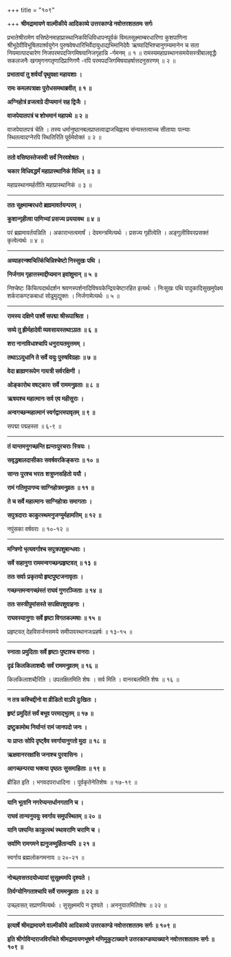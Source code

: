 +++
title = "१०९"

+++
**श्रीमद्रामायणे वाल्मीकीये आदिकाव्ये उत्तरकाण्डे नवोत्तरशततमः सर्गः**

प्रभातेश्रीरामेण वसिष्ठेनमाहाप्रास्थानिकविधिविधापनपूर्वकं विमलसूक्ष्माम्बरधारिणा कुशपाणिना श्रीभूदेवीविभूषितपार्श्वयुगेन पुरुषवेषधारिभिर्वेदायुधाद्यभिमानिदेवैः ऋष्यादिभिश्चानुगम्यमानेन च सता नियमात्पादचारेण निजपरमपदजिगमिषयानिजगृहान्नि -र्गमनम् ॥ १ ॥ रामस्यमहाप्रस्थानसमयेसस्त्रीबालवृद्धैः सकलजनैः खगमृगनगतृणादिप्राणिगणै -रपि परमपदजिगमिषयाहर्षात्तदनुसरणम् ॥ २ ॥

**प्रभातायां तु शर्वर्यां पृथुवक्षा महायशाः ।**

**रामः कमलपत्राक्षः पुरोधसमथाब्रवीत् ॥ १ ॥**

**अग्निहोत्रं व्रजत्वग्रे दीप्यमानं सह द्विजैः ।**

**वाजपेयातपत्रं च शोभमानं महापथे ॥ २ ॥**

वाजपेयातपत्रं चेति । तस्य धर्मानुष्ठानबलप्राप्तत्वाद्राजचिह्नस्य संन्यस्तत्वाच्च सीतायाः पत्न्याः स्थितत्वादग्नेरपि स्थितिरिति पूर्वमेवोक्तं ॥ २ ॥

****

**ततो वसिष्ठस्तेजस्वी सर्वं निरवशेषतः ।**

**चकार विधिवद्धर्मं महाप्रास्थानिकं विधिम् ॥ ३ ॥**

महाप्रस्थानमर्हतीति महाप्रास्थानिकं ॥ ३ ॥

****

**ततः सूक्ष्माम्बरधरो ब्रह्ममावर्तयन्परम् ।**

**कुशान्गृहीत्वा पाणिभ्यां प्रसज्य प्रययावथ ॥ ४ ॥**

परं ब्रह्ममावर्तयन्निति । अकारान्तत्वमार्षं । देवमन्त्रमित्यर्थः । प्रसज्य गृहीत्वेति । अङ्गुलीविवरप्रसक्तं कृत्वेत्यर्थः ॥ ४ ॥

****

**अव्याहरन्क्वचित्किंचिन्निश्चेष्टो निस्सुखः पथि ।**

**निर्जगाम गृहात्तस्माद्दीप्यमान इवांशुमान् ॥ ५ ॥**

निश्चेष्टः किंचित्पदार्थदर्शन श्रवणस्पर्शनादिविषयकेन्द्रियचेष्टारहित इत्यर्थः । निःसुखः पथि पादुकादिसुखमुपेक्ष्य शर्कराकण्टकबाधां सोढुमुद्युक्तः । निर्जगामेत्यर्थः ॥ ५ ॥

****

**रामस्य दक्षिणे पार्श्वे सपद्मा श्रीरूपाश्रिता ।**

**सव्ये तु ह्रीर्महादेवी व्यवसायस्तथाऽग्रतः ॥ ६ ॥**

**शरा नानाविधाश्चापि धनुरायतमुत्तमम् ।**

**तथाऽऽयुधानि ते सर्वे ययुः पुरुषविग्रहाः ॥ ७ ॥**

**वेदा ब्राह्मणरूपेण गायत्री सर्वरक्षिणी ।**

**ओङ्कारोथ वषट्कारः सर्वे राममनुव्रताः ॥ ८ ॥**

**ऋषयश्च महात्मानः सर्व एव महीसुराः ।**

**अन्वगच्छन्महात्मानं स्वर्गद्वारमपावृतम् ॥ ९ ॥**

सपद्मा पद्महस्ता ॥ ६-९ ॥

****

**तं यान्तमनुगच्छन्ति ह्यन्तःपुरचराः स्त्रियः ।**

**सवृद्धबालदासीकाः सवर्षवरकिङ्कराः ॥ १० ॥**

**सान्तः पुरश्च भरतः शत्रुघ्नसहितो ययौ ।**

**रामं गतिमुपागम्य साग्निहोत्रमनुव्रतः ॥ ११ ॥**

**ते च सर्वे महात्मानः साग्निहोत्राः समागताः ।**

**सपुत्रदाराः काकुत्स्थमनुजग्मुर्महामतिम् ॥ १२ ॥**

नपुंसका वर्षवराः ॥ १०-१२ ॥

****

**मन्त्रिणो भृत्यवर्गाश्च सपुत्रपशुबान्धवाः ।**

**सर्वे सहानुगा राममन्वगच्छन्प्रहृष्टवत् ॥ १३ ॥**

**ततः सर्वाः प्रकृतयो हृष्टपुष्टजनावृताः ।**

**गच्छन्तमन्वगच्छंस्तं राघवं गुणरञ्जिताः ॥ १४ ॥**

**ततः सस्त्रीपुमांसस्ते सपक्षिपशुवाहनाः ।**

**राघवस्यानुगाः सर्वे हृष्टा विगतकल्मषाः ॥ १५ ॥**

प्रहृष्टवत् देहविसर्जनसमये समीपावस्थानजःप्रहर्षः ॥ १३-१५ ॥

****

**स्नाताः प्रमुदिताः सर्वे हृष्टाः पुष्टाश्च वानराः ।**

**दृढं किलकिलाशब्दैः सर्वं राममनुव्रतम् ॥ १६ ॥**

किलकिलाशब्दैरिति । उपलक्षितमिति शेषः । सर्व मिति । वानरबलमिति शेषः ॥ १६ ॥

****

**न तत्र कश्चिद्दीनो वा व्रीडितो वाऽपि दुःखितः ।**

**हृष्टं प्रमुदितं सर्वं बभूव परमाद्भुतम् ॥ १७ ॥**

**द्रष्टुकामोथ निर्यान्तं रामं जानपदो जनः ।**

**यः प्राप्तः सोपि दृष्ट्वैव स्वर्गायानुगतो मुदा ॥ १८ ॥**

**ऋक्षवानररक्षांसि जनाश्च पुरवासिनः ।**

**आगच्छन्परया भक्त्या पृष्ठतः सुसमाहिताः ॥ १९ ॥**

ब्रीडित इति । भगवदपराधादिना । पूर्वकृतेनेतिशेषः ॥ १७-१९ ॥

****

**यानि भूतानि नगरेप्यन्तर्धानगतानि च ।**

**राघवं तान्यनुययुः स्वर्गाय समुपस्थितम् ॥ २० ॥**

**यानि पश्यन्ति काकुत्स्थं स्थावराणि चराणि च ।**

**सर्वाणि रामगमने ह्यनुजम्मुर्हितान्यपि ॥ २१ ॥**

स्वर्गाय ब्रह्मलोकगमनाय ॥ २०-२१ ॥

****

**नोच्छ्वसत्तदयोध्यायां सुसूक्ष्ममपि दृश्यते ।**

**तिर्यग्योनिगताश्चापि सर्वे राममनुव्रताः ॥ २२ ॥**

उच्छ्वसत् सप्राणमित्यर्थः । सुसूक्ष्ममपि न दृश्यते । अननुयातमितिशेषः ॥ २२ ॥

****

**इत्यार्षे श्रीमद्रामायणे वाल्मीकीये आदिकाव्ये उत्तरकाण्डे नवोत्तरशततमः सर्गः ॥ १०९ ॥**

**इति श्रीगोविन्दराजविरचिते श्रीमद्रामायणभूषणे मणिमुकुटाख्याने उत्तरकाण्डव्याख्याने नवोत्तरशततमः सर्गः ॥ १०९ ॥**
